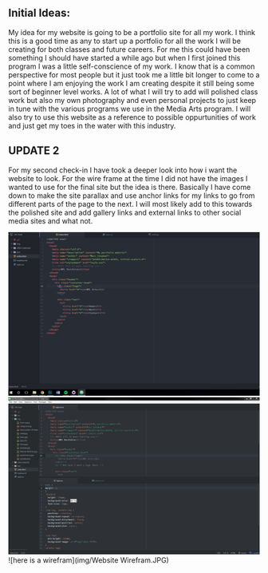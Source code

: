 ## Initial Ideas:
My idea for my website is going to be a portfolio site for all my work. I think this is a good time as any to start up a portfolio for all the work I will be creating for both classes and future careers. For me this could have been something I should have started a while ago but when I first joined this program I was a little self-conscience of my work. I know that is a common perspective for most people but it just took me a little bit longer to come to a point where I am enjoying the work I am creating despite it still being some sort of beginner level works. A lot of what I will try to add will polished class work but also my own photography and even personal projects to just keep in tune with the various programs we use in the Media Arts program. I will also try to use this website as a reference to possible oppurtunities of work and just get my toes in the water with this industry.

## UPDATE 2
For my second check-in I have took a deeper look into how i want the website to look. For the wire frame at the time I did not have the images I wanted to use for the final site but the idea is there. Basically I have come down to make the site parallax and use anchor links for my links to go from different parts of the page to the next. I will most likely add to this towards the polished site and add gallery links and external links to other social media sites and what not.

![start of html](img/Start.JPG)
![Moving along with some css](img/update-2.JPG)
![here is a wirefram](img/Website Wirefram.JPG)
